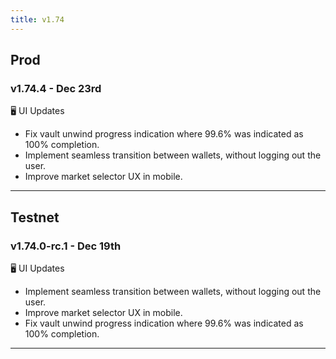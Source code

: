```yaml
---
title: v1.74
---
```


## Prod
### v1.74.4 - Dec 23rd

🖥️  UI Updates
* Fix vault unwind progress indication where 99.6% was indicated as 100% completion.
* Implement seamless transition between wallets, without logging out the user.
* Improve market selector UX in mobile.

***

## Testnet
### v1.74.0-rc.1 - Dec 19th

🖥️  UI Updates
* Implement seamless transition between wallets, without logging out the user.
* Improve market selector UX in mobile.
* Fix vault unwind progress indication where 99.6% was indicated as 100% completion.
---
